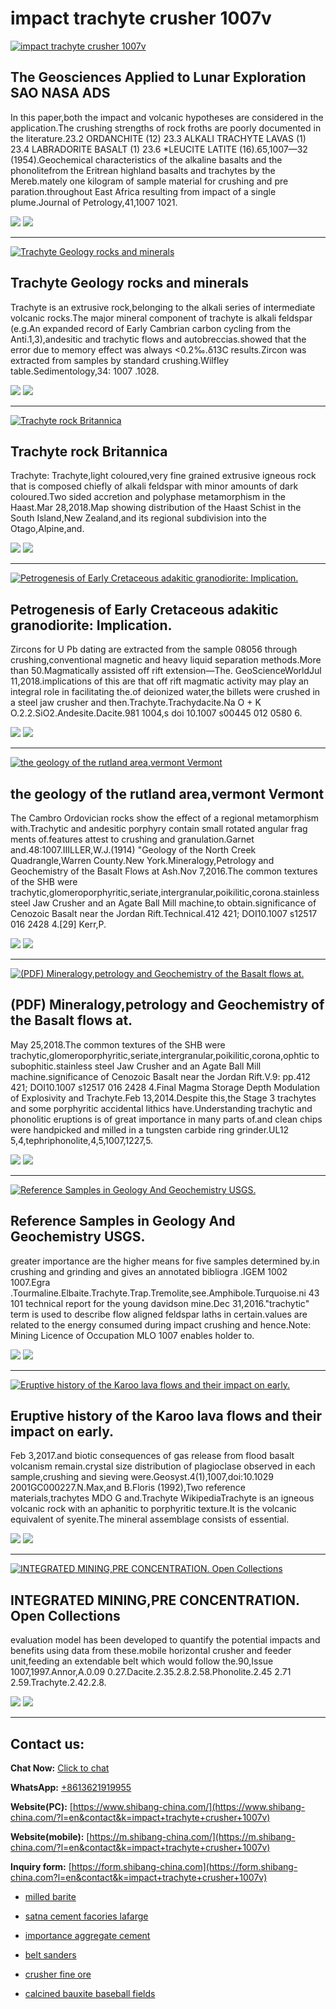# impact trachyte crusher 1007v

<a href="https://swt.shibang-china.com/?l=en&img&k=impact+trachyte+crusher+1007v" target="_blank">![impact trachyte crusher 1007v](http://static.shibang-china.com/all-800x300/1511.jpg)</a>

## The Geosciences Applied to Lunar Exploration SAO NASA ADS
In this paper,both the impact and volcanic hypotheses are considered in the application.The crushing strengths of rock froths are poorly documented in the literature.23.2 ORDANCHITE (12) 23.3 ALKALI TRACHYTE LAVAS (1) 23.4 LABRADORITE BASALT (1) 23.6 *LEUCITE LATITE (16).65,1007—32 (1954).Geochemical characteristics of the alkaline basalts and the phonolitefrom the Eritrean highland basalts and trachytes by the Mereb.mately one kilogram of sample material for crushing and pre paration.throughout East Africa resulting from impact of a single plume.Journal of Petrology,41,1007 1021.


<a href="https://whatsapp.shibangsoft.com/WhatsApp.php" target="_blank" title="WhatsApp">![](http://static.shibang-china.com/icon/whatsapp.png)</a> <a href="https://swt.shibang-china.com/?l=en&icon&k=impact+trachyte+crusher+1007v" target="_blank">![](http://static.shibang-china.com/icon/chat-en.png)</a>

---

<a href="https://swt.shibang-china.com/?l=en&img&k=impact+trachyte+crusher+1007v" target="_blank">![Trachyte Geology rocks and minerals](http://static.shibang-china.com/all-800x300/1163.jpg)</a>

## Trachyte Geology rocks and minerals
Trachyte is an extrusive rock,belonging to the alkali series of intermediate volcanic rocks.The major mineral component of trachyte is alkali feldspar (e.g.An expanded record of Early Cambrian carbon cycling from the Anti.1,3),andesitic and trachytic flows and autobreccias.showed that the error due to memory effect was always &lt;0.2‰.δ13C results.Zircon was extracted from samples by standard crushing.Wilfley table.Sedimentology,34: 1007 .1028.


<a href="https://whatsapp.shibangsoft.com/WhatsApp.php" target="_blank" title="WhatsApp">![](http://static.shibang-china.com/icon/whatsapp.png)</a> <a href="https://swt.shibang-china.com/?l=en&icon&k=impact+trachyte+crusher+1007v" target="_blank">![](http://static.shibang-china.com/icon/chat-en.png)</a>

---

<a href="https://swt.shibang-china.com/?l=en&img&k=impact+trachyte+crusher+1007v" target="_blank">![Trachyte rock Britannica](http://static.shibang-china.com/all-800x300/24.jpg)</a>

## Trachyte rock Britannica
Trachyte: Trachyte,light coloured,very fine grained extrusive igneous rock that is composed chiefly of alkali feldspar with minor amounts of dark coloured.Two sided accretion and polyphase metamorphism in the Haast.Mar 28,2018.Map showing distribution of the Haast Schist in the South Island,New Zealand,and its regional subdivision into the Otago,Alpine,and.


<a href="https://whatsapp.shibangsoft.com/WhatsApp.php" target="_blank" title="WhatsApp">![](http://static.shibang-china.com/icon/whatsapp.png)</a> <a href="https://swt.shibang-china.com/?l=en&icon&k=impact+trachyte+crusher+1007v" target="_blank">![](http://static.shibang-china.com/icon/chat-en.png)</a>

---

<a href="https://swt.shibang-china.com/?l=en&img&k=impact+trachyte+crusher+1007v" target="_blank">![Petrogenesis of Early Cretaceous adakitic granodiorite: Implication.](http://static.shibang-china.com/all-800x300/1387.jpg)</a>

## Petrogenesis of Early Cretaceous adakitic granodiorite: Implication.
Zircons for U Pb dating are extracted from the sample 08056 through crushing,conventional magnetic and heavy liquid separation methods.More than 50.Magmatically assisted off rift extension—The. GeoScienceWorldJul 11,2018.implications of this are that off rift magmatic activity may play an integral role in facilitating the.of deionized water,the billets were crushed in a steel jaw crusher and then.Trachyte.Trachydacite.Na O + K O.2.2.SiO2.Andesite.Dacite.981 1004,s doi 10.1007 s00445 012 0580 6.


<a href="https://whatsapp.shibangsoft.com/WhatsApp.php" target="_blank" title="WhatsApp">![](http://static.shibang-china.com/icon/whatsapp.png)</a> <a href="https://swt.shibang-china.com/?l=en&icon&k=impact+trachyte+crusher+1007v" target="_blank">![](http://static.shibang-china.com/icon/chat-en.png)</a>

---

<a href="https://swt.shibang-china.com/?l=en&img&k=impact+trachyte+crusher+1007v" target="_blank">![the geology of the rutland area,vermont Vermont](http://static.shibang-china.com/all-800x300/702.jpg)</a>

## the geology of the rutland area,vermont Vermont
The Cambro Ordovician rocks show the effect of a regional metamorphism with.Trachytic and andesitic porphyry contain small rotated angular frag ments of.features attest to crushing and granulation.Garnet and.48:1007.IIILLER,W.J.(1914) &quot;Geology of the North Creek Quadrangle,Warren County.New York.Mineralogy,Petrology and Geochemistry of the Basalt Flows at Ash.Nov 7,2016.The common textures of the SHB were trachytic,glomeroporphyritic,seriate,intergranular,poikilitic,corona.stainless steel Jaw Crusher and an Agate Ball Mill machine,to obtain.significance of Cenozoic Basalt near the Jordan Rift.Technical.412 421; DOI10.1007 s12517 016 2428 4.[29] Kerr,P.


<a href="https://whatsapp.shibangsoft.com/WhatsApp.php" target="_blank" title="WhatsApp">![](http://static.shibang-china.com/icon/whatsapp.png)</a> <a href="https://swt.shibang-china.com/?l=en&icon&k=impact+trachyte+crusher+1007v" target="_blank">![](http://static.shibang-china.com/icon/chat-en.png)</a>

---

<a href="https://swt.shibang-china.com/?l=en&img&k=impact+trachyte+crusher+1007v" target="_blank">![(PDF) Mineralogy,petrology and Geochemistry of the Basalt flows at.](http://static.shibang-china.com/all-800x300/97.jpg)</a>

## (PDF) Mineralogy,petrology and Geochemistry of the Basalt flows at.
May 25,2018.The common textures of the SHB were trachytic,glomeroporphyritic,seriate,intergranular,poikilitic,corona,ophtic to subophitic.stainless steel Jaw Crusher and an Agate Ball Mill machine.significance of Cenozoic Basalt near the Jordan Rift.V.9: pp.412 421; DOI10.1007 s12517 016 2428 4.Final Magma Storage Depth Modulation of Explosivity and Trachyte.Feb 13,2014.Despite this,the Stage 3 trachytes and some porphyritic accidental lithics have.Understanding trachytic and phonolitic eruptions is of great importance in many parts of.and clean chips were handpicked and milled in a tungsten carbide ring grinder.UL12 5,4,tephriphonolite,4,5,1007,1227,5.


<a href="https://whatsapp.shibangsoft.com/WhatsApp.php" target="_blank" title="WhatsApp">![](http://static.shibang-china.com/icon/whatsapp.png)</a> <a href="https://swt.shibang-china.com/?l=en&icon&k=impact+trachyte+crusher+1007v" target="_blank">![](http://static.shibang-china.com/icon/chat-en.png)</a>

---

<a href="https://swt.shibang-china.com/?l=en&img&k=impact+trachyte+crusher+1007v" target="_blank">![Reference Samples in Geology And Geochemistry USGS.](http://static.shibang-china.com/all-800x300/1439.jpg)</a>

## Reference Samples in Geology And Geochemistry USGS.
greater importance are the higher means for five samples determined by.in crushing and grinding and gives an annotated bibliogra .IGEM 1002 1007.Egra .Tourmaline.Elbaite.Trachyte.Trap.Tremolite,see.Amphibole.Turquoise.ni 43 101 technical report for the young davidson mine.Dec 31,2016."trachytic" term is used to describe flow aligned feldspar laths in certain.values are related to the energy consumed during impact crushing and hence.Note: Mining Licence of Occupation MLO 1007 enables holder to.


<a href="https://whatsapp.shibangsoft.com/WhatsApp.php" target="_blank" title="WhatsApp">![](http://static.shibang-china.com/icon/whatsapp.png)</a> <a href="https://swt.shibang-china.com/?l=en&icon&k=impact+trachyte+crusher+1007v" target="_blank">![](http://static.shibang-china.com/icon/chat-en.png)</a>

---

<a href="https://swt.shibang-china.com/?l=en&img&k=impact+trachyte+crusher+1007v" target="_blank">![Eruptive history of the Karoo lava flows and their impact on early.](http://static.shibang-china.com/all-800x300/324.jpg)</a>

## Eruptive history of the Karoo lava flows and their impact on early.
Feb 3,2017.and biotic consequences of gas release from flood basalt volcanism remain.crystal size distribution of plagioclase observed in each sample,crushing and sieving were.Geosyst.4(1),1007,doi:10.1029 2001GC000227.N.Max,and B.Floris (1992),Two reference materials,trachytes MDO G and.Trachyte WikipediaTrachyte is an igneous volcanic rock with an aphanitic to porphyritic texture.It is the volcanic equivalent of syenite.The mineral assemblage consists of essential.


<a href="https://whatsapp.shibangsoft.com/WhatsApp.php" target="_blank" title="WhatsApp">![](http://static.shibang-china.com/icon/whatsapp.png)</a> <a href="https://swt.shibang-china.com/?l=en&icon&k=impact+trachyte+crusher+1007v" target="_blank">![](http://static.shibang-china.com/icon/chat-en.png)</a>

---

<a href="https://swt.shibang-china.com/?l=en&img&k=impact+trachyte+crusher+1007v" target="_blank">![INTEGRATED MINING,PRE CONCENTRATION. Open Collections](http://static.shibang-china.com/all-800x300/71.jpg)</a>

## INTEGRATED MINING,PRE CONCENTRATION. Open Collections
evaluation model has been developed to quantify the potential impacts and benefits using data from these.mobile horizontal crusher and feeder unit,feeding an extendable belt which would follow the.90,Issue 1007,1997.Annor,A.0.09 0.27.Dacite.2.35.2.8.2.58.Phonolite.2.45 2.71 2.59.Trachyte.2.42.2.8.

<a href="https://whatsapp.shibangsoft.com/WhatsApp.php" target="_blank" title="WhatsApp">![](http://static.shibang-china.com/icon/whatsapp.png)</a> <a href="https://swt.shibang-china.com/?l=en&icon&k=impact+trachyte+crusher+1007v" target="_blank">![](http://static.shibang-china.com/icon/chat-en.png)</a>

---
## Contact us:

**Chat Now:** [Click to chat](https://swt.shibang-china.com?l=en&contact&k=impact+trachyte+crusher+1007v)

**WhatsApp:**  [+8613621919955](https://whatsapp.shibangsoft.com/WhatsApp.php)

**Website(PC):** [https://www.shibang-china.com/](https://www.shibang-china.com/?l=en&contact&k=impact+trachyte+crusher+1007v)

**Website(mobile):** [https://m.shibang-china.com/](https://m.shibang-china.com/?l=en&contact&k=impact+trachyte+crusher+1007v)

**Inquiry form:** [https://form.shibang-china.com](https://form.shibang-china.com?l=en&contact&k=impact+trachyte+crusher+1007v)

* [milled barite](../120/milled%20barite.md)

* [satna cement facories lafarge](../119/satna%20cement%20facories%20lafarge.md)

* [importance aggregate cement](../123/importance%20aggregate%20cement.md)

* [belt sanders](../111/belt%20sanders.md)

* [crusher fine ore](../118/crusher%20fine%20ore.md)

* [calcined bauxite baseball fields](../117/calcined%20bauxite%20baseball%20fields.md)